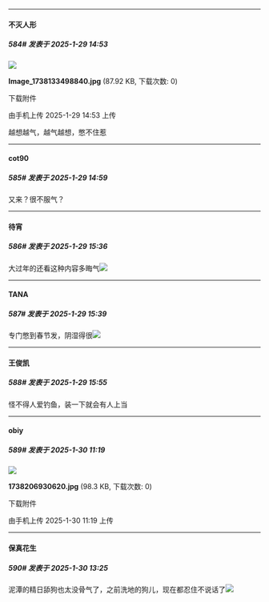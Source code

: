 ﻿
*****

####  不灭人形  
##### 584#       发表于 2025-1-29 14:53

<img src="https://img.saraba1st.com/forum/202501/29/145304kjoljanya773pr4g.jpg" referrerpolicy="no-referrer">

<strong>Image_1738133498840.jpg</strong> (87.92 KB, 下载次数: 0)

下载附件

由手机上传
2025-1-29 14:53 上传

越想越气，越气越想，憋不住惹


*****

####  cot90  
##### 585#       发表于 2025-1-29 14:59

又来？很不服气？


*****

####  待宵  
##### 586#       发表于 2025-1-29 15:36

大过年的还看这种内容多晦气<img src="https://static.saraba1st.com/image/smiley/face2017/124.png" referrerpolicy="no-referrer">


*****

####  TANA  
##### 587#       发表于 2025-1-29 15:39

专门憋到春节发，阴湿得很<img src="https://static.saraba1st.com/image/smiley/face2017/048.png" referrerpolicy="no-referrer">


*****

####  王俊凯  
##### 588#       发表于 2025-1-29 15:55

怪不得人爱钓鱼，装一下就会有人上当


*****

####  obiy  
##### 589#       发表于 2025-1-30 11:19

<img src="https://img.saraba1st.com/forum/202501/30/111957jnyaznzn0inirhhr.jpg" referrerpolicy="no-referrer">

<strong>1738206930620.jpg</strong> (98.3 KB, 下载次数: 0)

下载附件

由手机上传
2025-1-30 11:19 上传


*****

####  保真花生  
##### 590#       发表于 2025-1-30 13:25

泥潭的精日舔狗也太没骨气了，之前洗地的狗儿，现在都忍住不说话了<img src="https://static.saraba1st.com/image/smiley/face2017/067.png" referrerpolicy="no-referrer">

